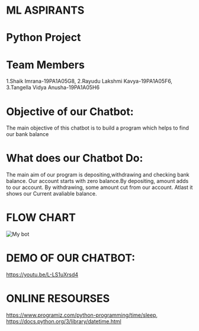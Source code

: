 # ML ASPIRANTS
# Python Project
# Team Members
1.Shaik Imrana-19PA1A05G8,
2.Rayudu Lakshmi Kavya-19PA1A05F6,
3.Tangella Vidya Anusha-19PA1A05H6
# Objective of our Chatbot:
The main objective of this chatbot is to build a program which helps to find our bank balance
# What does our Chatbot Do:
The main aim of our program is depositing,withdrawing and checking bank balance. Our account starts with zero balance.By depositing, amount adds to our account. By withdrawing, some amount cut from our account. Atlast it shows our Current avaliable balance.
# FLOW CHART
![My bot](https://web.whatsapp.com/ada650ea-4b2b-42ce-91ef-e38282fbf4c3)
# DEMO OF OUR CHATBOT:
https://youtu.be/L-LS1uXrsd4
# ONLINE RESOURSES
https://www.programiz.com/python-programming/time/sleep, 
https://docs.python.org/3/library/datetime.html
